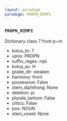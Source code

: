 ```yaml
---
layout: paradigm
paradigm: PROPN_RIMPI
---
```

### ` PROPN_RIMPI `

Dictionary class 7 front p~m
* kotus_tn: 7
* upos: PROPN
* suffix_regex: mpi
* kotus_av: H
* grade_dir: weaken
* harmony: front
* possessive: False
* stem_diphthong: None
* deletion: pi
* plurale_tantum: False
* clitics: False
* pos: NOUN
* stem_vowel: None
